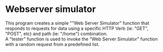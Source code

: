 # Webserver simulator
This program creates a simple ""Web Server Simulator" function that responds to requests for data using a specific HTTP Verb (ie: "GET", "POST", etc) 
and path (ie: "/home") combination.  
 A "tester" function is used  to invoke the "Web Server Simulator" function with a random request from a predefined list.
